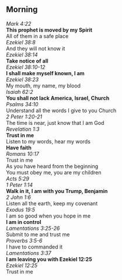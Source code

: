 ## Morning

_Mark 4:22_  
**This prophet is moved by my Spirit**  
All of them in a safe place  
_Ezekiel 38:8_  
And they will not know it  
_Ezekiel 38:14_  
**Take notice of all**  
_Ezekiel 38:10-12_  
**I shall make myself known, I am**  
_Ezekiel 38:23_  
My mouth, my name, my blood  
_Isaiah 62:2_  
**You shall not lack America, Israel, Church**  
_Psalms 34:10_  
Understand all the words I give to you Church  
_2 Peter 1:20-21_  
The time is near, just know that I am God  
_Revelation 1:3_  
**Trust in me**  
Listen to my words, hear my words  
**Have faith**  
_Romans 10:17_  
Trust in me  
As you have heard from the beginning  
You must obey me, you are my children  
_Acts 5:29_  
_1 Peter 1:14_  
**Walk in it, I am with you Trump, Benjamin**  
_2 John 1:6_  
Listen all the earth, keep my covenant  
_Exodus 19:5_  
I am so good when you hope in me  
**I am in control**  
_Lamentations 3:25-26_  
Submit to me and trust me  
_Proverbs 3:5-6_  
I have to commanded it  
_Lamentations 3:37_  
**I am leaving you with Ezekiel 12:25**  
_Ezekiel 12:25_  
Trust in me  
